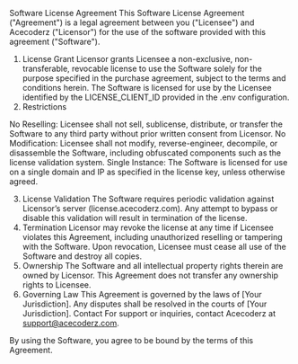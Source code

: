 Software License Agreement
This Software License Agreement ("Agreement") is a legal agreement between you ("Licensee") and Acecoderz ("Licensor") for the use of the software provided with this agreement ("Software").
1. License Grant
Licensor grants Licensee a non-exclusive, non-transferable, revocable license to use the Software solely for the purpose specified in the purchase agreement, subject to the terms and conditions herein. The Software is licensed for use by the Licensee identified by the LICENSE_CLIENT_ID provided in the .env configuration.
2. Restrictions

No Reselling: Licensee shall not sell, sublicense, distribute, or transfer the Software to any third party without prior written consent from Licensor.
No Modification: Licensee shall not modify, reverse-engineer, decompile, or disassemble the Software, including obfuscated components such as the license validation system.
Single Instance: The Software is licensed for use on a single domain and IP as specified in the license key, unless otherwise agreed.

3. License Validation
The Software requires periodic validation against Licensor’s server (license.acecoderz.com). Any attempt to bypass or disable this validation will result in termination of the license.
4. Termination
Licensor may revoke the license at any time if Licensee violates this Agreement, including unauthorized reselling or tampering with the Software. Upon revocation, Licensee must cease all use of the Software and destroy all copies.
5. Ownership
The Software and all intellectual property rights therein are owned by Licensor. This Agreement does not transfer any ownership rights to Licensee.
6. Governing Law
This Agreement is governed by the laws of [Your Jurisdiction]. Any disputes shall be resolved in the courts of [Your Jurisdiction].
Contact
For support or inquiries, contact Acecoderz at support@acecoderz.com.

By using the Software, you agree to be bound by the terms of this Agreement.
